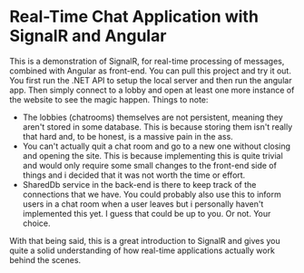 # Real-Time Chat Application with SignalR and Angular

This is a demonstration of SignalR, for real-time processing of messages, combined with Angular as front-end. You can pull this project and try it out. You first run the .NET API to setup the local server and then run the angular app. Then simply connect to a lobby and open at least one more instance of the website to see the magic happen. Things to note:

* The lobbies (chatrooms) themselves are not persistent, meaning they aren't stored in some database. This is because storing them isn't really that hard and, to be honest, is a massive pain in the ass.
* You can't actually quit a chat room and go to a new one without closing and opening the site. This is because implementing this is quite trivial and would only require some small changes to the front-end side of things and i decided that it was not worth the time or effort.
* SharedDb service in the back-end is there to keep track of the connections that we have. You could probably also use this to inform users in a chat room when a user leaves but i personally haven't implemented this yet. I guess that could be up to you. Or not. Your choice.

With that being said, this is a great introduction to SignalR and gives you quite a solid understanding of how real-time applications actually work behind the scenes.